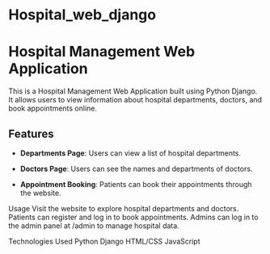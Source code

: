 # Hospital_web_django
# Hospital Management Web Application

This is a Hospital Management Web Application built using Python Django. It allows users to view information about hospital departments, doctors, and book appointments online.

## Features

- **Departments Page**: Users can view a list of hospital departments.

- **Doctors Page**: Users can see the names and departments of doctors.

- **Appointment Booking**: Patients can book their appointments through the website.


Usage
Visit the website to explore hospital departments and doctors.
Patients can register and log in to book appointments.
Admins can log in to the admin panel at /admin to manage hospital data.

Technologies Used
Python Django
HTML/CSS
JavaScript
